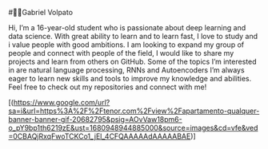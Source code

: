 #👩‍💻Gabriel Volpato

Hi, I’m a 16-year-old student who is passionate about deep learning and data science. With great ability to learn and to learn fast, I love to study and i value people with good ambitions. I am looking to expand my group of people and connect with people of the field, I would like to share my projects and learn from others on GitHub. Some of the topics I’m interested in are natural language processing, RNNs and Autoencoders I’m always eager to learn new skills and tools to improve my knowledge and abilities. Feel free to check out my repositories and connect with me!

[(https://www.google.com/url?sa=i&url=https%3A%2F%2Ftenor.com%2Fview%2Fapartamento-qualquer-banner-banner-gif-20682795&psig=AOvVaw18pm6-o_pY9bp1th6219zE&ust=1680948944885000&source=images&cd=vfe&ved=0CBAQjRxqFwoTCKCo1_jEl_4CFQAAAAAdAAAAABAE)]
